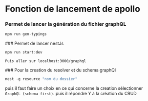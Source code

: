 # Fonction de lancement de apollo

### Permet de lancer la génération du fichier graphQL

```js
npm run gen-typings
```

### Permet de lancer nestJs

```js
npm run start:dev
```

`Puis aller sur localhost:3000/graphql`

### Pour la creation du resolver et du schema graphQl

```js
nest -g resource "nom du dossier"

```

puis il faut faire un choix en ce qui concerne la creation sélectionner `GraphQL (schema first)`.
puis il répondre Y à la création du CRUD
